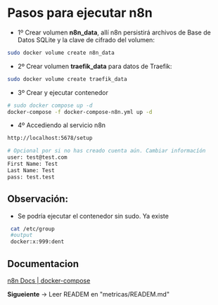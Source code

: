 # Pasos para ejecutar n8n
- 1º Crear volumen **n8n_data**, allí n8n persistirá archivos de Base de Datos SQLite y la clave de cifrado del volumen: 
```bash
sudo docker volume create n8n_data
```
- 2º Crear volumen **traefik_data** para datos de Traefik: 
```bash
sudo docker volume create traefik_data
```
- 3º Crear y ejecutar contenedor
```bash
# sudo docker compose up -d
docker-compose -f docker-compose-n8n.yml up -d
```
- 4º Accediendo al servicio n8n
```bash
http://localhost:5678/setup

# Opcional por si no has creado cuenta aún. Cambiar informacíón  
user: test@test.com
First Name: Test
Last Name: Test
pass: test.test
```
## Observación:
- Se podría ejecutar el contenedor sin sudo. Ya existe 
```bash
 cat /etc/group
 #output
 docker:x:999:dent
```
## Documentacion
[n8n Docs | docker-compose](https://docs.n8n.io/hosting/installation/server-setups/docker-compose/#3-install-docker-compose 'n8n Docs')

**Sigueiente** -> Leer READEM en "metricas/READEM.md"
